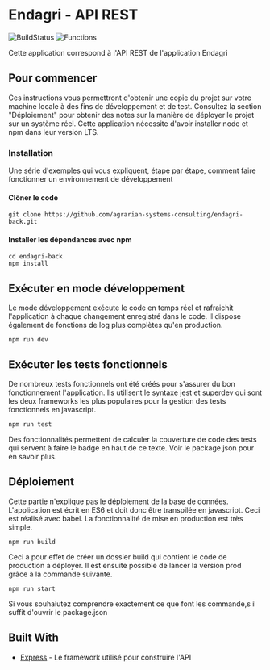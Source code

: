 # Endagri - API REST

![BuildStatus](https://img.shields.io/badge/Build-Passing-brightgreen.svg) ![Functions](https://img.shields.io/badge/Coverage-96.99%25-brightgreen.svg 'Make me better!')

Cette application correspond à l'API REST de l'application Endagri

## Pour commencer

Ces instructions vous permettront d'obtenir une copie du projet sur votre machine locale à des fins de développement et de test. Consultez la section "Déploiement" pour obtenir des notes sur la manière de déployer le projet sur un système réel. Cette application nécessite d'avoir installer node et npm dans leur version LTS.

### Installation

Une série d'exemples qui vous expliquent, étape par étape, comment faire fonctionner un environnement de développement

#### Clôner le code
```
git clone https://github.com/agrarian-systems-consulting/endagri-back.git
```
#### Installer les dépendances avec npm
```
cd endagri-back
npm install
```
## Exécuter en mode développement
Le mode développement exécute le code en temps réel et rafraichit l'application à chaque changement enregistré dans le code. Il dispose également de fonctions de log plus complètes qu'en production.

```
npm run dev
```
## Exécuter les tests fonctionnels
De nombreux tests fonctionnels ont été créés pour s'assurer du bon fonctionnement l'application. Ils utilisent le syntaxe jest et superdev qui sont les deux frameworks les plus populaires pour la gestion des tests fonctionnels en javascript.

```
npm run test
```
Des fonctionnalités permettent de calculer la couverture de code des tests qui servent à faire le badge en haut de ce texte. Voir le package.json pour en savoir plus.
## Déploiement
Cette partie n'explique pas le déploiement de la base de données. L'application est écrit en ES6 et doit donc être transpilée en javascript. Ceci est réalisé avec babel. La fonctionnalité de mise en production est très simple.
```
npm run build
```
Ceci a pour effet de créer un dossier build qui contient le code de production a déployer.
Il est ensuite possible de lancer la version prod grâce à la commande suivante.
```
npm run start
```

Si vous souhaiutez comprendre exactement ce que font les commande,s il suffit d'ouvrir le package.json

## Built With

- [Express](https://expressjs.com/fr/) - Le framework utilisé pour construire l'API

